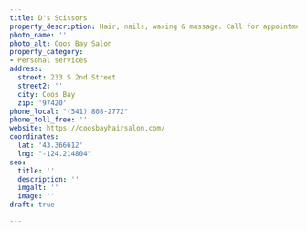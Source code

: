 ```yaml
---
title: D's Scissors
property_description: Hair, nails, waxing & massage. Call for appointment Mon-Sat.
photo_name: ''
photo_alt: Coos Bay Salon
property_category:
- Personal services
address:
  street: 233 S 2nd Street
  street2: ''
  city: Coos Bay
  zip: '97420'
phone_local: "(541) 808-2772"
phone_toll_free: ''
website: https://coosbayhairsalon.com/
coordinates:
  lat: '43.366612'
  lng: "-124.214804"
seo:
  title: ''
  description: ''
  imgalt: ''
  image: ''
draft: true

---
```

